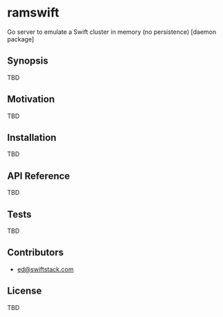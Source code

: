 # ramswift

Go server to emulate a Swift cluster in memory (no persistence) [daemon package]

## Synopsis

TBD

## Motivation

TBD

## Installation

TBD

## API Reference

TBD

## Tests

TBD

## Contributors

 * ed@swiftstack.com

## License

TBD
